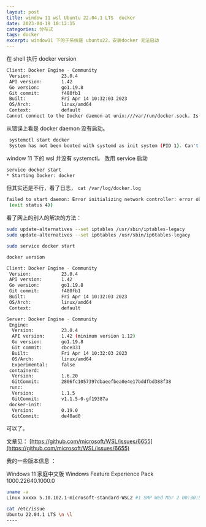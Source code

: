 ```yaml
---
layout: post
title: window 11 wsl Ubuntu 22.04.1 LTS  docker  
date: 2023-04-19 10:12:15
categories: 分布式
tags: docker 
excerpt: window11 下的子系统是 ubuntu22，安装docker 无法启动
---
```


在 shell 执行 docker version 

```sh
Client: Docker Engine - Community
 Version:           23.0.4
 API version:       1.42
 Go version:        go1.19.8
 Git commit:        f480fb1
 Built:             Fri Apr 14 10:32:03 2023
 OS/Arch:           linux/amd64
 Context:           default
Cannot connect to the Docker daemon at unix:///var/run/docker.sock. Is the docker daemon running?
```

从错误上看是 docker daemon 没有启动。 

```sh 
 systemctl start docker
 System has not been booted with systemd as init system (PID 1). Can't operate.
```
window 11 下的 wsl 并没有 systemctl。 改用 service 启动

```sh 
service docker start
* Starting Docker: docker                                                                                                                  [ OK ]
```

但其实还是不行，看了日志， `cat /var/log/docker.log`

```sh 
failed to start daemon: Error initializing network controller: error obtaining controller instance: unable to add return rule in DOCKER-ISOLATION-STAGE-1 chain:  (iptables failed: iptables --wait -A DOCKER-ISOLATION-STAGE-1 -j RETURN: iptables v1.8.7 (nf_tables):  RULE_APPEND failed (No such file or directory): rule in chain DOCKER-ISOLATION-STAGE-1
 (exit status 4))
```

看了网上的别人的解决的方法：

```sh 
sudo update-alternatives --set iptables /usr/sbin/iptables-legacy
sudo update-alternatives --set ip6tables /usr/sbin/ip6tables-legacy

sudo service docker start

docker version

Client: Docker Engine - Community
 Version:           23.0.4
 API version:       1.42
 Go version:        go1.19.8
 Git commit:        f480fb1
 Built:             Fri Apr 14 10:32:03 2023
 OS/Arch:           linux/amd64
 Context:           default

Server: Docker Engine - Community
 Engine:
  Version:          23.0.4
  API version:      1.42 (minimum version 1.12)
  Go version:       go1.19.8
  Git commit:       cbce331
  Built:            Fri Apr 14 10:32:03 2023
  OS/Arch:          linux/amd64
  Experimental:     false
 containerd:
  Version:          1.6.20
  GitCommit:        2806fc1057397dbaeefbea0e4e17bddfbd388f38
 runc:
  Version:          1.1.5
  GitCommit:        v1.1.5-0-gf19387a
 docker-init:
  Version:          0.19.0
  GitCommit:        de40ad0

```
可以了。

文章见： [https://github.com/microsoft/WSL/issues/6655](https://github.com/microsoft/WSL/issues/6655)

我的一些版本信息 ：

Windows 11 家庭中文版  Windows Feature Experience Pack 1000.22640.1000.0

```sh
uname -a
Linux xxxxx 5.10.102.1-microsoft-standard-WSL2 #1 SMP Wed Mar 2 00:30:59 UTC 2022 x86_64 x86_64 x86_64 GNU/Linux

cat /etc/issue
Ubuntu 22.04.1 LTS \n \l
----

